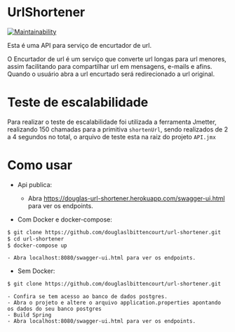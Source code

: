 # UrlShortener

[![Maintainability](https://api.codeclimate.com/v1/badges/d90e0f308dca4ed4cb90/maintainability)](https://codeclimate.com/github/douglaslbittencourt/url-shortener)


Esta é uma API para serviço de encurtador de url.

O Encurtador de url é um serviço que converte url longas para url menores, assim facilitando para compartilhar url em mensagens, e-mails e afins. Quando o usuário abra a url encurtado será redirecionado a url original. 

# Teste de escalabilidade

Para realizar o teste de escalabilidade foi utilizada a ferramenta Jmetter, realizando 150 chamadas para a primitiva `shortenUrl`, sendo realizados de 2 a 4 segundos no total, o arquivo de teste esta na raiz do projeto `API.jmx`

# Como usar 

+ Api publica:

	- Abra https://douglas-url-shortener.herokuapp.com/swagger-ui.html para ver os endpoints. 

+ Com Docker e docker-compose: 

```sh
$ git clone https://github.com/douglaslbittencourt/url-shortener.git
$ cd url-shortener 
$ docker-compose up 
```

    - Abra localhost:8080/swagger-ui.html para ver os endpoints. 

+ Sem Docker: 

```sh
$ git clone https://github.com/douglaslbittencourt/url-shortener.git
```
    - Confira se tem acesso ao banco de dados postgres.
    - Abra o projeto e altere o arquivo application.properties apontando os dados do seu banco postgres
    - Build Spring
    - Abra localhost:8080/swagger-ui.html para ver os endpoints.

